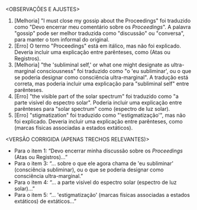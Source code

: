<OBSERVAÇÕES E AJUSTES>
1. [Melhoria] "I must close my gossip about the Proceedings" foi traduzido como "Devo encerrar meu comentário sobre os _Proceedings_". A palavra "gossip" pode ser melhor traduzida como "discussão" ou "conversa", para manter o tom informal do original.
2. [Erro] O termo "Proceedings" está em itálico, mas não foi explicado. Deveria incluir uma explicação entre parênteses, como (Atas ou Registros).
3. [Melhoria] "the 'subliminal self,' or what one might designate as ultra-marginal consciousness" foi traduzido como "o 'eu subliminar', ou o que se poderia designar como consciência ultra-marginal". A tradução está correta, mas poderia incluir uma explicação para "subliminal self" entre parênteses.
4. [Erro] "the visible part of the solar spectrum" foi traduzido como "a parte visível do espectro solar". Poderia incluir uma explicação entre parênteses para "solar spectrum" como (espectro de luz solar).
5. [Erro] "stigmatization" foi traduzido como "'estigmatização'", mas não foi explicado. Deveria incluir uma explicação entre parênteses, como (marcas físicas associadas a estados extáticos).

<VERSÃO CORRIGIDA (APENAS TRECHOS RELEVANTES)>
- Para o item 1: “Devo encerrar minha discussão sobre os _Proceedings_ (Atas ou Registros)...”
- Para o item 3: “... sobre o que ele agora chama de 'eu subliminar' (consciência subliminar), ou o que se poderia designar como consciência ultra-marginal.”
- Para o item 4: “... a parte visível do espectro solar (espectro de luz solar)...”
- Para o item 5: “... 'estigmatização' (marcas físicas associadas a estados extáticos) de extáticos...”